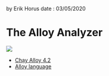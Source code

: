 
by Erik Horus
date : 03/05/2020

# The Alloy Analyzer

![](https://upload.wikimedia.org/wikipedia/commons/thumb/d/d3/AddressBook1_ShowFor4But1.jpg/500px-AddressBook1_ShowFor4But1.jpg)
- [Chạy Alloy 4.2](./running.md)
- [Alloy language](./alloy.md)



